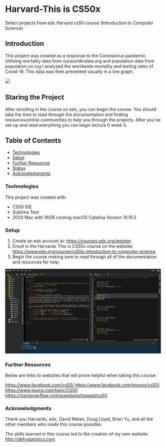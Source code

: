 # Harvard-This is CS50x
Select projects from edx Harvard cs50 course (Introduction to Computer Science)

## Introduction

This project was created as a response to the Coronavirus pandemic. Utilizing mortality data from ourworldindata.org 
and population data from population.un.org I analyzed the worldwide mortality and testing rates of Covid-19. This data
was then presented visually in a line graph.


![](https://media.giphy.com/media/hSpg9q4Jey0UO19Yf1/giphy.gif)

## Staring the Project

After enrolling in the course on edx, you can begin the course. You should take the time to read through the documentation 
and finding resources/online communities to help you through the projects. After you've set-up and read everything you can 
begin lecture 0 week 0. 


## Table of Contents
* [Technologies](#technologies)
* [Setup](#setup)
* [Further Resources](#further-resources)
* [Status](#status)
* [Acknowledgments](#acknowledgments)



### Technologies
This project was created with:

* CS50 IDE
* Sublime Text
* 2020 Mac with 16GB running macOS Catalina Version 10.15.5



### Setup
1. Create an edx account at: https://courses.edx.org/register
2. Enroll in the Harvardx This is CS50x course on the website: https://www.edx.org/course/cs50s-introduction-to-computer-science
3. Begin the course making sure to read through all of the documentation and resources for help.

![](Images/cs50ide.png)

### Further Resources
Below are links to websites that will prove helpful when taking this course:

https://www.facebook.com/cs50/
https://www.facebook.com/groups/cs50/
https://www.quora.com/topic/CS50
https://stackoverflow.com/questions/tagged/cs50



### Acknowledgments
Thank you Harvardx, edx, David Malan, Doug Lloyd, Brian Yu, and all the other members who made this course possible. 

The skills learned in this course led to the creation of my own website: 
http://defystatistics.com 

